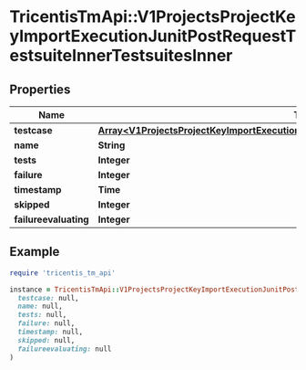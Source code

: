 # TricentisTmApi::V1ProjectsProjectKeyImportExecutionJunitPostRequestTestsuiteInnerTestsuitesInner

## Properties

| Name | Type | Description | Notes |
| ---- | ---- | ----------- | ----- |
| **testcase** | [**Array&lt;V1ProjectsProjectKeyImportExecutionJunitPostRequestTestsuiteInnerTestcaseInner&gt;**](V1ProjectsProjectKeyImportExecutionJunitPostRequestTestsuiteInnerTestcaseInner.md) |  | [optional] |
| **name** | **String** |  | [optional] |
| **tests** | **Integer** |  | [optional] |
| **failure** | **Integer** |  | [optional] |
| **timestamp** | **Time** |  | [optional] |
| **skipped** | **Integer** |  | [optional] |
| **failureevaluating** | **Integer** |  | [optional] |

## Example

```ruby
require 'tricentis_tm_api'

instance = TricentisTmApi::V1ProjectsProjectKeyImportExecutionJunitPostRequestTestsuiteInnerTestsuitesInner.new(
  testcase: null,
  name: null,
  tests: null,
  failure: null,
  timestamp: null,
  skipped: null,
  failureevaluating: null
)
```

